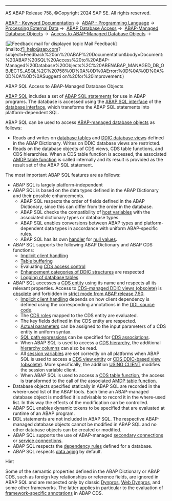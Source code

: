   

* * *

AS ABAP Release 758, ©Copyright 2024 SAP SE. All rights reserved.

[ABAP - Keyword Documentation](https://help.sap.com/doc/abapdocu_latest_index_htm/latest/en-US/abenabap.htm) →  [ABAP - Programming Language](https://help.sap.com/doc/abapdocu_latest_index_htm/latest/en-US/abenabap_reference.htm) →  [Processing External Data](https://help.sap.com/doc/abapdocu_latest_index_htm/latest/en-US/abenabap_language_external_data.htm) →  [ABAP Database Access](https://help.sap.com/doc/abapdocu_latest_index_htm/latest/en-US/abendb_access.htm) →  [ABAP-Managed Database Objects](https://help.sap.com/doc/abapdocu_latest_index_htm/latest/en-US/abenabap_managed_db_objects.htm) →  [Access to ABAP-Managed Database Objects](https://help.sap.com/doc/abapdocu_latest_index_htm/latest/en-US/abenabap_managed_db_objects_access.htm) → 

 [![](Mail.gif?object=Mail.gif "Feedback mail for displayed topic") Mail Feedback](mailto:f1_help@sap.com?subject=Feedback%20on%20ABAP%20Documentation&body=Document:%20ABAP%20SQL%20Access%20to%20ABAP-Managed%20Database%20Objects%2C%20ABENABAP_MANAGED_DB_OBJECTS_ASQL%2C%20758%0D%0A%0D%0AError:%0D%0A%0D%0A%0D%0A%0D%0ASuggesti
on%20for%20improvement:)

ABAP SQL Access to ABAP-Managed Database Objects

[ABAP SQL](https://help.sap.com/doc/abapdocu_latest_index_htm/latest/en-US/abenabap_sql_glosry.htm "Glossary Entry") includes a set of [ABAP SQL statements](https://help.sap.com/doc/abapdocu_latest_index_htm/latest/en-US/abenabap_sql.htm) for use in ABAP programs. The database is accessed using the [ABAP SQL interface](https://help.sap.com/doc/abapdocu_latest_index_htm/latest/en-US/abenabap_sql_interface_glosry.htm "Glossary Entry") of the [database interface](https://help.sap.com/doc/abapdocu_latest_index_htm/latest/en-US/abendatabase_interface_glosry.htm "Glossary Entry"), which transforms the ABAP SQL statements into platform-dependent SQL.

ABAP SQL can be used to access [ABAP-managed database objects](https://help.sap.com/doc/abapdocu_latest_index_htm/latest/en-US/abenabap_managed_db_object_glosry.htm "Glossary Entry") as follows:

-   Reads and writes on [database tables](https://help.sap.com/doc/abapdocu_latest_index_htm/latest/en-US/abenddic_database_tables.htm) and [DDIC database views](https://help.sap.com/doc/abapdocu_latest_index_htm/latest/en-US/abenddic_database_views.htm) defined in the ABAP Dictionary. Writes on DDIC database views are restricted.
-   Reads on the database objects of CDS views, CDS table functions, and CDS hierarchies. When a CDS table function is accessed, the associated [AMDP table function](https://help.sap.com/doc/abapdocu_latest_index_htm/latest/en-US/abenamdp_table_function_glosry.htm "Glossary Entry") is called internally and its result is provided as the result set of the ABAP SQL statement.

The most important ABAP SQL features are as follows:

-   ABAP SQL is largely platform-independent
-   ABAP SQL is based on the data types defined in the ABAP Dictionary and their possible enhancements.
    -   ABAP SQL respects the order of fields defined in the ABAP Dictionary, since this can differ from the order in the database.
    -   ABAP SQL checks the compatibility of [host variables](https://help.sap.com/doc/abapdocu_latest_index_htm/latest/en-US/abenabap_sql_host_variables.htm) with the associated dictionary types or database types.
    -   ABAP SQL enables conversions between ABAP types and platform-dependent data types in accordance with uniform ABAP-specific rules.
    -   ABAP SQL has its own [handler](https://help.sap.com/doc/abapdocu_latest_index_htm/latest/en-US/abenabap_sql_null_values.htm) for [null values](https://help.sap.com/doc/abapdocu_latest_index_htm/latest/en-US/abennull_value_glosry.htm "Glossary Entry").
-   ABAP SQL supports the following ABAP Dictionary and ABAP CDS functions:
    -   [Implicit client handling](https://help.sap.com/doc/abapdocu_latest_index_htm/latest/en-US/abenabap_sql_client_handling.htm)
    -   [Table buffering](https://help.sap.com/doc/abapdocu_latest_index_htm/latest/en-US/abensap_puffering.htm)
    -   Evaluating [CDS access control](https://help.sap.com/doc/abapdocu_latest_index_htm/latest/en-US/abencds_access_control.htm)
    -   [Enhancement categories of DDIC structures](https://help.sap.com/doc/abapdocu_latest_index_htm/latest/en-US/abenddic_structures_enh_cat.htm) are respected
    -   [Logging of database tables](https://help.sap.com/doc/abapdocu_latest_index_htm/latest/en-US/abenddic_database_tables_protocol.htm)
-   ABAP SQL accesses a [CDS entity](https://help.sap.com/doc/abapdocu_latest_index_htm/latest/en-US/abencds_entity_glosry.htm "Glossary Entry") using its name and respects all its relevant properties. Access to [CDS-managed DDIC views (obsolete)](https://help.sap.com/doc/abapdocu_latest_index_htm/latest/en-US/abencds_mngdddic_view_glosry.htm "Glossary Entry") is [obsolete](https://help.sap.com/doc/abapdocu_latest_index_htm/latest/en-US/abenabap_sql_cds_obsolete.htm) and forbidden in [strict mode from ABAP release 7.50](https://help.sap.com/doc/abapdocu_latest_index_htm/latest/en-US/abenabap_sql_strictmode_750.htm).
    -   [Implicit client handling](https://help.sap.com/doc/abapdocu_latest_index_htm/latest/en-US/abenabap_sql_client_handling.htm) depends on how client dependency is defined using the corresponding annotations in the [DDL source code](https://help.sap.com/doc/abapdocu_latest_index_htm/latest/en-US/abenddl_source_code_glosry.htm "Glossary Entry").
    -   The [CDS roles](https://help.sap.com/doc/abapdocu_latest_index_htm/latest/en-US/abencds_role_glosry.htm "Glossary Entry") mapped to the CDS entity are evaluated.
    -   The key fields defined in the CDS entity are respected.
    -   [Actual parameters](https://help.sap.com/doc/abapdocu_latest_index_htm/latest/en-US/abenabap_sql_parameters.htm) can be assigned to the input parameters of a CDS entity in uniform syntax.
    -   [SQL path expressions](https://help.sap.com/doc/abapdocu_latest_index_htm/latest/en-US/abensql_path_expression_glosry.htm "Glossary Entry") can be specified for [CDS associations](https://help.sap.com/doc/abapdocu_latest_index_htm/latest/en-US/abencds_association_glosry.htm "Glossary Entry").
    -   When ABAP SQL is used to access a [CDS hierarchy](https://help.sap.com/doc/abapdocu_latest_index_htm/latest/en-US/abencds_hierarchy_glosry.htm "Glossary Entry"), the additional [hierarchy columns](https://help.sap.com/doc/abapdocu_latest_index_htm/latest/en-US/abenhierarchy_column_glosry.htm "Glossary Entry") can also be read.
    -   All [session variables](https://help.sap.com/doc/abapdocu_latest_index_htm/latest/en-US/abensession_variable_glosry.htm "Glossary Entry") are set correctly on all platforms when ABAP SQL is used to access a [CDS view entity](https://help.sap.com/doc/abapdocu_latest_index_htm/latest/en-US/abencds_v2_view_glosry.htm "Glossary Entry") or [CDS DDIC-based view (obsolete)](https://help.sap.com/doc/abapdocu_latest_index_htm/latest/en-US/abencds_v1_view_glosry.htm "Glossary Entry"). More specifically, the addition [USING CLIENT](https://help.sap.com/doc/abapdocu_latest_index_htm/latest/en-US/abapselect_client.htm) modifies the session variable client.
    -   When ABAP SQL is used to access a [CDS table function](https://help.sap.com/doc/abapdocu_latest_index_htm/latest/en-US/abencds_table_function_glosry.htm "Glossary Entry"), the access is transformed to the call of the associated [AMDP table function](https://help.sap.com/doc/abapdocu_latest_index_htm/latest/en-US/abenamdp_table_function_glosry.htm "Glossary Entry").
-   Database objects specified statically in ABAP SQL are recorded in the where-used list of the ABAP tools. Each time an ABAP-managed database object is modified it is advisable to record it in the where-used list. In this way the effects of the modification can be controlled.
-   ABAP SQL enables dynamic tokens to be specified that are evaluated at runtime of an ABAP program.
-   DDL statements are not included in ABAP SQL. The respective ABAP-managed database objects cannot be modified in ABAP SQL and no other database objects can be created or modified.
-   ABAP SQL supports the use of ABAP-managed [secondary connections](https://help.sap.com/doc/abapdocu_latest_index_htm/latest/en-US/abensecondary_db_connection_glosry.htm "Glossary Entry") or [service connections](https://help.sap.com/doc/abapdocu_latest_index_htm/latest/en-US/abenservice_connection_glosry.htm "Glossary Entry").
-   ABAP SQL respects the [dependency rules](https://help.sap.com/doc/abapdocu_latest_index_htm/latest/en-US/abendependency_rule_glosry.htm "Glossary Entry") defined for a database.
-   ABAP SQL respects [data aging](https://help.sap.com/doc/abapdocu_latest_index_htm/latest/en-US/abendata_aging_glosry.htm "Glossary Entry") by default.

Hint

Some of the semantic properties defined in the ABAP Dictionary or ABAP CDS, such as foreign key relationships or reference fields, are ignored in ABAP SQL and are respected only by classic [Dynpros](https://help.sap.com/doc/abapdocu_latest_index_htm/latest/en-US/abendynpro_glosry.htm "Glossary Entry"), [Web Dynpros](https://help.sap.com/doc/abapdocu_latest_index_htm/latest/en-US/abenweb_dynpro_glosry.htm "Glossary Entry"), and some other frameworks. The latter applies in particular to the evaluation of [framework-specific annotations](https://help.sap.com/doc/abapdocu_latest_index_htm/latest/en-US/abenfrmwrk_annotation_glosry.htm "Glossary Entry") in ABAP CDS.
